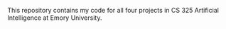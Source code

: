 This repository contains my code for all four projects in CS 325 Artificial Intelligence at Emory University.
